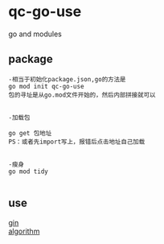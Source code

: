 # qc-go-use
go and modules


## package

```
-相当于初始化package.json,go的方法是
go mod init qc-go-use
包的寻址是从go.mod文件开始的，然后内部拼接就可以


-加载包

go get 包地址
PS：或者先import写上，报错后点击地址自己加载


-瘦身
go mod tidy


```

## use
[gin](https://github.com/canwhite/qc-gin-use)    
[algorithm](https://github.com/canwhite/qc-go-algorithm)

